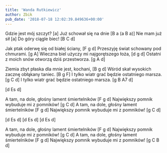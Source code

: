 ```yaml
---
title: 'Wanda Rutkiewicz'
author: Zbik
pub_date: '2018-07-18 12:02:39.849636+00:00'
---
```


Gdzie jest mój szczyt? [a]
Już schował się na dnie [B a (a B a)]
Nie mam już sił [a]
Do góry ciągle biec! [B C d]

Jak ptak oderwę się od białej ściany, [F g d]
Przeszyję świat schowany pod chmurami. [g A]
Wieczna biel użyczy mi najgorętszego łoża, [d g d]
Ostatni z moich snów otworzą dziś przestworza. [g A d]

Ziemia zbyt płaska dla mnie jest, kochani, [B g d]
Wśród skał wysokich zacznę obłąkany taniec. [B g F]
I tylko wiatr grać będzie ostatniego marsza. [g C d]
I tylko wiatr grać będzie ostatniego marsza. [g B A7 d]

[d Es d]

A tam, na dole, głośny lament śmiertelników [F g d]
Największy pomnik wybuduje mi z pomników! [g C d]
A tam, na dole, głośny lament śmiertelników [F g d]
Największy pomnik wybuduje mi z pomników! [g C d]

[d Es d]
[d Es d]
[d Es d]

A tam, na dole, głośny lament śmiertelników [F g d]
Największy pomnik wybuduje mi z pomników! [g C d]
A tam, na dole, głośny lament śmiertelników [F g d]
Największy pomnik wybuduje mi z pomników! [g C B d]